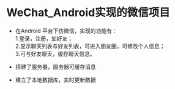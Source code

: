 # WeChat_Android实现的微信项目
* 在Android 平台下仿微信，实现的功能有：
<br>1.登录，注册，加好友；
<br>2.显示聊天列表与好友列表，可进入朋友圈，可修改个人信息；
<br>3.可与好友聊天，缓存聊天信息。

* 搭建了服务器，服务器可缓存消息
* 建立了本地数据库，实时更新数据

